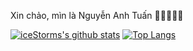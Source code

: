 Xin chảo, mìn là Nguyễn Anh Tuấn 🌱🌾🌷🍁🌻

[![iceStorms's github stats](https://github-readme-stats.vercel.app/api?username=iceStorm&hide=issues&show_icons=true)](https://github.com/iceStorm)
[![Top Langs](https://github-readme-stats.vercel.app/api/top-langs/?username=iceStorm&layout=compact)](https://github.com/iceStorm)
